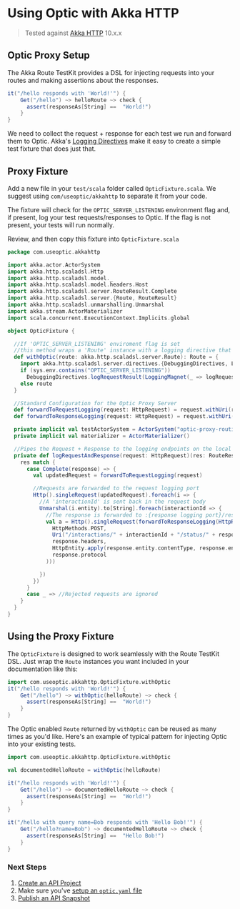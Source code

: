 # Using Optic with Akka HTTP

> Tested against [Akka HTTP](https://doc.akka.io/docs/akka-http/current/) 10.x.x
## Optic Proxy Setup
The Akka Route TestKit provides a DSL for injecting requests into your routes and making assertions about the responses.
```scala
it("/hello responds with 'World!'") {
    Get("/hello") ~> helloRoute ~> check {
      assert(responseAs[String] ==  "World!")
    }
}
```
We need to collect the request + response for each test we run and forward them to Optic. Akka's [Logging Directives](https://doc.akka.io/docs/akka-http/current/routing-dsl/directives/debugging-directives/logRequest.html) make it easy to create a simple test fixture that does just that.

## Proxy Fixture
Add a new file in your `test/scala` folder called `OpticFixture.scala`. We suggest using `com/useoptic/akkahttp` to separate it from your code.

The fixture will check for the `OPTIC_SERVER_LISTENING` environment flag and, if present, log your test requests/responses to Optic. If the flag is not present, your tests will run normally.

Review, and then copy this fixture into `OpticFixture.scala`

```scala
package com.useoptic.akkahttp

import akka.actor.ActorSystem
import akka.http.scaladsl.Http
import akka.http.scaladsl.model._
import akka.http.scaladsl.model.headers.Host
import akka.http.scaladsl.server.RouteResult.Complete
import akka.http.scaladsl.server.{Route, RouteResult}
import akka.http.scaladsl.unmarshalling.Unmarshal
import akka.stream.ActorMaterializer
import scala.concurrent.ExecutionContext.Implicits.global

object OpticFixture {

  //If 'OPTIC_SERVER_LISTENING' enviroment flag is set
  //this method wraps a 'Route' instance with a logging directive that forwards data to Optic
  def withOptic(route: akka.http.scaladsl.server.Route): Route = {
    import akka.http.scaladsl.server.directives.{DebuggingDirectives, LoggingMagnet}
    if (sys.env.contains("OPTIC_SERVER_LISTENING"))
      DebuggingDirectives.logRequestResult(LoggingMagnet(_ => logRequestAndResponse))(route)
    else route
  }

  //Standard Configuration for the Optic Proxy Server
  def forwardToRequestLogging(request: HttpRequest) = request.withUri(request.uri.withHost("localhost").withPort(30334).withScheme("http"))
  def forwardToResponseLogging(request: HttpRequest) = request.withUri(request.uri.withHost("localhost").withPort(30335).withScheme("http"))

  private implicit val testActorSystem = ActorSystem("optic-proxy-routing")
  private implicit val materializer = ActorMaterializer()

  //Pipes the Request + Response to the logging endpoints on the local Optic Proxy
  private def logRequestAndResponse(request: HttpRequest)(res: RouteResult): Unit = {
    res match {
      case Complete(response) => {
        val updatedRequest = forwardToRequestLogging(request)

        //Requests are forwarded to the request logging port
        Http().singleRequest(updatedRequest).foreach(i => {
          //A 'interactionId' is sent back in the request body
          Unmarshal(i.entity).to[String].foreach(interactionId => {
            //The response is forwarded to :{response logging port}/response/:interactionId/:statusCode
            val a = Http().singleRequest(forwardToResponseLogging(HttpRequest(
              HttpMethods.POST,
              Uri("/interactions/" + interactionId + "/status/" + response.status.intValue().toString),
              response.headers,
              HttpEntity.apply(response.entity.contentType, response.entity.dataBytes),
              response.protocol
            )))

          })
        })
      }
      case _ => //Rejected requests are ignored
    }
  }
}
```

## Using the Proxy Fixture
The `OpticFixture` is designed to work seamlessly with the Route TestKit DSL. Just wrap the `Route` instances you want included in your documentation like this:  

```scala
import com.useoptic.akkahttp.OpticFixture.withOptic
it("/hello responds with 'World!'") {
    Get("/hello") ~> withOptic(helloRoute) ~> check {
      assert(responseAs[String] ==  "World!")
    }
}
```

The Optic enabled `Route` returned by `withOptic` can be reused as many times as you'd like. Here's an example of typical pattern for injecting Optic into your existing tests. 
```scala
import com.useoptic.akkahttp.OpticFixture.withOptic

val documentedHelloRoute = withOptic(helloRoute)

it("/hello responds with 'World!'") {
    Get("/hello") ~> documentedHelloRoute ~> check {
      assert(responseAs[String] ==  "World!")
    }
}

it("/hello with query name=Bob responds with 'Hello Bob!'") {
    Get("/hello?name=Bob") ~> documentedHelloRoute ~> check {
      assert(responseAs[String] ==  "Hello Bob!")
    }
}

```

### Next Steps
1. [Create an API Project](setup/adding-apis.md)
2. Make sure you've [setup an `optic.yaml` file](setup/project-setup.md)
3. [Publish an API Snapshot](setup/publishing-snapshots.md)
